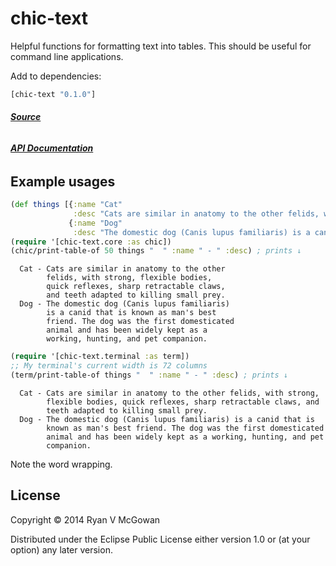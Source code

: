 # chic-text

Helpful functions for formatting text into tables.
This should be useful for command line applications.

Add to dependencies:

```clojure
[chic-text "0.1.0"]
```
###### [**Source**][source]
###### [**API Documentation**][api]

## Example usages

```clojure
(def things [{:name "Cat"
              :desc "Cats are similar in anatomy to the other felids, with strong, flexible bodies, quick reflexes, sharp retractable claws, and teeth adapted to killing small prey."}
             {:name "Dog"
              :desc "The domestic dog (Canis lupus familiaris) is a canid that is known as man's best friend. The dog was the first domesticated animal and has been widely kept as a working, hunting, and pet companion."}])
(require '[chic-text.core :as chic])
(chic/print-table-of 50 things "  " :name " - " :desc) ; prints ↓
```

```
  Cat - Cats are similar in anatomy to the other
        felids, with strong, flexible bodies,
        quick reflexes, sharp retractable claws,
        and teeth adapted to killing small prey.
  Dog - The domestic dog (Canis lupus familiaris)
        is a canid that is known as man's best
        friend. The dog was the first domesticated
        animal and has been widely kept as a
        working, hunting, and pet companion.
```

```clojure
(require '[chic-text.terminal :as term])
;; My terminal's current width is 72 columns
(term/print-table-of things "  " :name " - " :desc) ; prints ↓
```

```
  Cat - Cats are similar in anatomy to the other felids, with strong,
        flexible bodies, quick reflexes, sharp retractable claws, and
        teeth adapted to killing small prey.
  Dog - The domestic dog (Canis lupus familiaris) is a canid that is
        known as man's best friend. The dog was the first domesticated
        animal and has been widely kept as a working, hunting, and pet
        companion.
```

Note the word wrapping.

## License

Copyright © 2014 Ryan V McGowan

Distributed under the Eclipse Public License either version 1.0 or (at
your option) any later version.

[source]: https://github.com/RyanMcG/chic-text
[api]: http://www.ryanmcg.com/chic-text/api/
